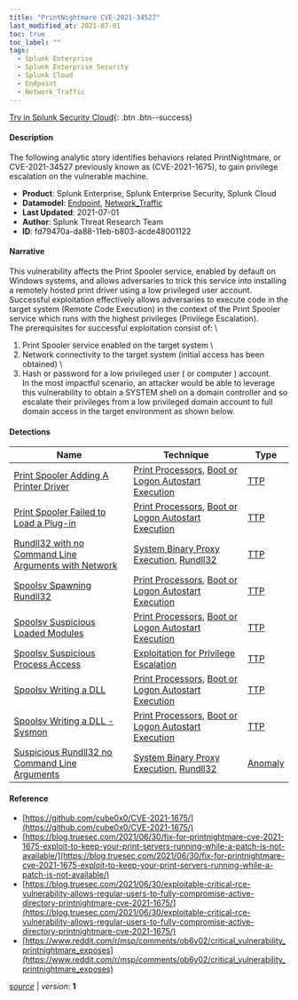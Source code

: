 ```yaml
---
title: "PrintNightmare CVE-2021-34527"
last_modified_at: 2021-07-01
toc: true
toc_label: ""
tags:
  - Splunk Enterprise
  - Splunk Enterprise Security
  - Splunk Cloud
  - Endpoint
  - Network_Traffic
---
```


[Try in Splunk Security Cloud](https://www.splunk.com/en_us/cyber-security.html){: .btn .btn--success}

#### Description

The following analytic story identifies behaviors related PrintNightmare, or CVE-2021-34527 previously known as (CVE-2021-1675), to gain privilege escalation on the vulnerable machine.

- **Product**: Splunk Enterprise, Splunk Enterprise Security, Splunk Cloud
- **Datamodel**: [Endpoint](https://docs.splunk.com/Documentation/CIM/latest/User/Endpoint), [Network_Traffic](https://docs.splunk.com/Documentation/CIM/latest/User/NetworkTraffic)
- **Last Updated**: 2021-07-01
- **Author**: Splunk Threat Research Team
- **ID**: fd79470a-da88-11eb-b803-acde48001122

#### Narrative

This vulnerability affects the Print Spooler service, enabled by default on Windows systems, and allows adversaries to trick this service into installing a remotely hosted print driver using a low privileged user account. Successful exploitation effectively allows adversaries to execute code in the target system (Remote Code Execution) in the context of the Print Spooler service which runs with the highest privileges (Privilege Escalation). \
The prerequisites for successful exploitation consist of: \
1. Print Spooler service enabled on the target system \
1. Network connectivity to the target system (initial access has been obtained) \
1. Hash or password for a low privileged user ( or computer ) account. \
In the most impactful scenario, an attacker would be able to leverage this vulnerability to obtain a SYSTEM shell on a domain controller and so escalate their privileges from a low privileged domain account to full domain access in the target environment as shown below.

#### Detections

| Name        | Technique   | Type         |
| ----------- | ----------- |--------------|
| [Print Spooler Adding A Printer Driver](/endpoint/313681a2-da8e-11eb-adad-acde48001122/) | [Print Processors](/tags/#print-processors), [Boot or Logon Autostart Execution](/tags/#boot-or-logon-autostart-execution) | [TTP](https://github.com/splunk/security_content/wiki/Detection-Analytic-Types) |
| [Print Spooler Failed to Load a Plug-in](/endpoint/1adc9548-da7c-11eb-8f13-acde48001122/) | [Print Processors](/tags/#print-processors), [Boot or Logon Autostart Execution](/tags/#boot-or-logon-autostart-execution) | [TTP](https://github.com/splunk/security_content/wiki/Detection-Analytic-Types) |
| [Rundll32 with no Command Line Arguments with Network](/endpoint/35307032-a12d-11eb-835f-acde48001122/) | [System Binary Proxy Execution](/tags/#system-binary-proxy-execution), [Rundll32](/tags/#rundll32) | [TTP](https://github.com/splunk/security_content/wiki/Detection-Analytic-Types) |
| [Spoolsv Spawning Rundll32](/endpoint/15d905f6-da6b-11eb-ab82-acde48001122/) | [Print Processors](/tags/#print-processors), [Boot or Logon Autostart Execution](/tags/#boot-or-logon-autostart-execution) | [TTP](https://github.com/splunk/security_content/wiki/Detection-Analytic-Types) |
| [Spoolsv Suspicious Loaded Modules](/endpoint/a5e451f8-da81-11eb-b245-acde48001122/) | [Print Processors](/tags/#print-processors), [Boot or Logon Autostart Execution](/tags/#boot-or-logon-autostart-execution) | [TTP](https://github.com/splunk/security_content/wiki/Detection-Analytic-Types) |
| [Spoolsv Suspicious Process Access](/endpoint/799b606e-da81-11eb-93f8-acde48001122/) | [Exploitation for Privilege Escalation](/tags/#exploitation-for-privilege-escalation) | [TTP](https://github.com/splunk/security_content/wiki/Detection-Analytic-Types) |
| [Spoolsv Writing a DLL](/endpoint/d5bf5cf2-da71-11eb-92c2-acde48001122/) | [Print Processors](/tags/#print-processors), [Boot or Logon Autostart Execution](/tags/#boot-or-logon-autostart-execution) | [TTP](https://github.com/splunk/security_content/wiki/Detection-Analytic-Types) |
| [Spoolsv Writing a DLL - Sysmon](/endpoint/347fd388-da87-11eb-836d-acde48001122/) | [Print Processors](/tags/#print-processors), [Boot or Logon Autostart Execution](/tags/#boot-or-logon-autostart-execution) | [TTP](https://github.com/splunk/security_content/wiki/Detection-Analytic-Types) |
| [Suspicious Rundll32 no Command Line Arguments](/endpoint/e451bd16-e4c5-4109-8eb1-c4c6ecf048b4/) | [System Binary Proxy Execution](/tags/#system-binary-proxy-execution), [Rundll32](/tags/#rundll32) | [Anomaly](https://github.com/splunk/security_content/wiki/Detection-Analytic-Types) |

#### Reference

* [https://github.com/cube0x0/CVE-2021-1675/](https://github.com/cube0x0/CVE-2021-1675/)
* [https://blog.truesec.com/2021/06/30/fix-for-printnightmare-cve-2021-1675-exploit-to-keep-your-print-servers-running-while-a-patch-is-not-available/](https://blog.truesec.com/2021/06/30/fix-for-printnightmare-cve-2021-1675-exploit-to-keep-your-print-servers-running-while-a-patch-is-not-available/)
* [https://blog.truesec.com/2021/06/30/exploitable-critical-rce-vulnerability-allows-regular-users-to-fully-compromise-active-directory-printnightmare-cve-2021-1675/](https://blog.truesec.com/2021/06/30/exploitable-critical-rce-vulnerability-allows-regular-users-to-fully-compromise-active-directory-printnightmare-cve-2021-1675/)
* [https://www.reddit.com/r/msp/comments/ob6y02/critical_vulnerability_printnightmare_exposes](https://www.reddit.com/r/msp/comments/ob6y02/critical_vulnerability_printnightmare_exposes)



[*source*](https://github.com/splunk/security_content/tree/develop/stories/printnightmare_cve_2021_34527.yml) \| *version*: **1**